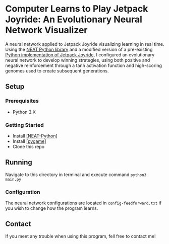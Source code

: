 # Computer Learns to Play Jetpack Joyride: An Evolutionary Neural Network Visualizer
A neural network applied to Jetpack Joyride visualizing learning in real time. Using the [NEAT Python library](https://neat-python.readthedocs.io/en/latest/index.html) and a modified version of a pre-existing [Python implementation of Jetpack Joyride](https://github.com/HugoLaurencon/JetPack-Joyride-game-in-Python), I configured an evolutionary neural network to develop winning strategies, using both positive and negative reinforcement through a tanh activation function and high-scoring genomes used to create subsequent generations.


## Setup

### Prerequisites
- Python 3.X

### Getting Started
- Install [[NEAT-Python]](https://neat-python.readthedocs.io/en/latest/index.html)
- Install [[pygame]](https://www.pygame.org/)
- Clone this repo

## Running

Navigate to this directory in terminal and execute command `python3 main.py`

### Configuration

The neural network configurations are located in `config-feedforward.txt` if you wish to change how the program learns.


## Contact
If you meet any trouble when using this program, fell free to contact me!
